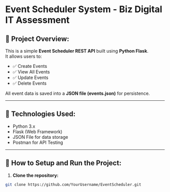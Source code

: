 # Event Scheduler System - Biz Digital IT Assessment

## 📌 Project Overview:

This is a simple **Event Scheduler REST API** built using **Python Flask**.  
It allows users to:

- ✅ Create Events
- ✅ View All Events
- ✅ Update Events
- ✅ Delete Events  

All event data is saved into a **JSON file (events.json)** for persistence.

---

## 📌 Technologies Used:

- Python 3.x
- Flask (Web Framework)
- JSON File for data storage
- Postman for API Testing

---

## 📌 How to Setup and Run the Project:

1. **Clone the repository:**

```bash
git clone https://github.com/YourUsername/EventScheduler.git
